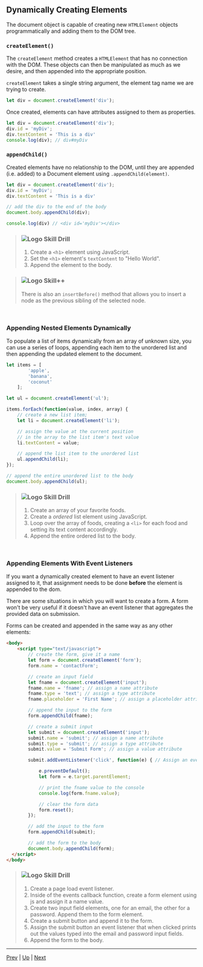 ## Dynamically Creating Elements
The document object is capable of creating new `HTMLElement` objects programmatically and adding them to the DOM tree.


### `createElement()`

The `createElement` method creates a `HTMLElement` that has no connection with the DOM. These objects can then be manipulated as much as we desire, and then appended into the appropriate position.

`createElement` takes a single string argument, the element tag name we are trying to create.

```javascript
let div = document.createElement('div');
```

Once created, elements can have attributes assigned to them as properties.

```javascript
let div = document.createElement('div');
div.id = 'myDiv';
div.textContent = 'This is a div'
console.log(div); // div#myDiv
```

### `appendChild()`
Created elements have no relationship to the DOM, until they are appended (i.e. added) to a Document element using `.appendChild(element)`.

```javascript
let div = document.createElement('div');
div.id = 'myDiv';
div.textContent = 'This is a div'

// add the div to the end of the body
document.body.appendChild(div);

console.log(div) // <div id='myDiv'></div>
```

> ### ![Logo](http://skilldistillery.com/downloads/sd_logo.jpg) Skill Drill
> 1. Create a `<h1>` element using JavaScript.
> 1. Set the `<h1>` element's `textContent` to "Hello World".
> 1. Append the element to the body.

> ### ![Logo](http://skilldistillery.com/downloads/sd_logo.jpg) Skill++
> There is also an `insertBefore()` method that allows you to insert a node as the previous sibling of the selected node.

<br>

### Appending Nested Elements Dynamically
To populate a list of items dynamically from an array of unknown size, you can use a series of loops, appending each item to the unordered list and then appending the updated element to the document.

```javascript
let items = [
		'apple',
		'banana',
		'coconut'
	];

let ul = document.createElement('ul');

items.forEach(function(value, index, array) {
	// create a new list item;
	let li = document.createElement('li');

	// assign the value at the current position
	// in the array to the list item's text value
	li.textContent = value;

	// append the list item to the unordered list
	ul.appendChild(li);
});

// append the entire unordered list to the body
document.body.appendChild(ul);
```

> ### ![Logo](http://skilldistillery.com/downloads/sd_logo.jpg) Skill Drill
> 1. Create an array of your favorite foods.
> 1. Create a _ordered_ list element using JavaScript.
> 1. Loop over the array of foods, creating a `<li>` for each food and setting its text content accordingly.
> 1. Append the entire ordered list to the body.

<br>

### Appending Elements With Event Listeners
If you want a dynamically created element to have an event listener assigned to it, that assignment needs to be done **before** the element is appended to the dom.

There are some situations in which you will want to create a form. A form won't be very useful if it doesn't have an event listener that aggregates the provided data on submission.

Forms can be created and appended in the same way as any other elements:  
```html
<body>
	<script type="text/javascript">
		// create the form, give it a name
		let form = document.createElement('form');
		form.name = 'contactForm';

		// create an input field
		let fname = document.createElement('input');
		fname.name = 'fname'; // assign a name attribute
		fname.type = 'text'; // assign a type attribute
		fname.placeholder = 'First Name'; // assign a placeholder attribute

		// append the input to the form
		form.appendChild(fname);

		// create a submit input
		let submit = document.createElement('input');
		submit.name = 'submit'; // assign a name attribute
		submit.type = 'submit'; // assign a type attribute
		submit.value = 'Submit Form'; // assign a value attribute

		submit.addEventListener('click', function(e) { // Assign an event listener to the submit button variable

			e.preventDefault();
			let form = e.target.parentElement;

			// print the fname value to the console
			console.log(form.fname.value);

			// clear the form data
			form.reset();
		});

		// add the input to the form
		form.appendChild(submit);

		// add the form to the body
		document.body.appendChild(form);
  </script>
</body>
```

> ### ![Logo](http://skilldistillery.com/downloads/sd_logo.jpg) Skill Drill
> 1. Create a page load event listener.
> 1. Inside of the events callback function, create a form element using js and assign it a name value.
> 1. Create two input field elements, one for an email, the other for a password. Append them to the form element.
> 1. Create a submit button and append it to the form.
> 1. Assign the submit button an event listener that when clicked prints out the values typed into the email and password input fields.
> 1. Append the form to the body.

<hr>

[Prev](formsAndEventListeners.md) | [Up](README.md) | [Next](dynamicallyRemoveElements.md)

